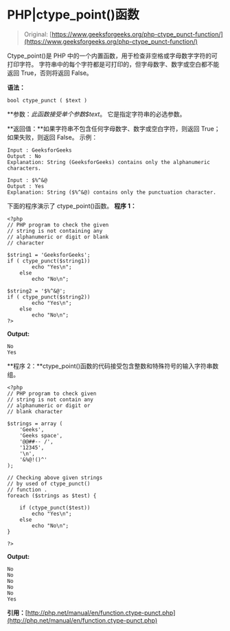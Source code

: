 # PHP|ctype_point()函数

> Original: [https://www.geeksforgeeks.org/php-ctype_punct-function/](https://www.geeksforgeeks.org/php-ctype_punct-function/)

Ctype_point()是 PHP 中的一个内置函数，用于检查非空格或字母数字字符的可打印字符。 字符串中的每个字符都是可打印的，但字母数字、数字或空白都不能返回 True，否则将返回 False。

**语法：**

```
bool ctype_punct ( $text )
```

**参数：**此函数接受单个参数*$text*。 它是指定字符串的必选参数。

**返回值：**如果字符串不包含任何字母数字、数字或空白字符，则返回 True；如果失败，则返回 False。
示例：

```
Input : GeeksforGeeks
Output : No
Explanation: String (GeeksforGeeks) contains only the alphanumeric characters.

Input : $%^&@
Output : Yes
Explanation: String ($%^&@) contains only the punctuation character.

```

下面的程序演示了 ctype_point()函数。
**程序 1：**

```
<?php
// PHP program to check the given
// string is not containing any 
// alphanumeric or digit or blank
// character

$string1 = 'GeeksforGeeks';
if ( ctype_punct($string1)) 
        echo "Yes\n";
    else
        echo "No\n";

$string2 = '$%^&@';
if ( ctype_punct($string2)) 
        echo "Yes\n";
    else
        echo "No\n";
?>
```

**Output:**

```
No
Yes

```

**程序 2：**ctype_point()函数的代码接受包含整数和特殊符号的输入字符串数组。

```
<?php
// PHP program to check given
// string is not contain any 
// alphanumeric or digit or
// blank character

$strings = array (
    'Geeks',
    'Geeks space',
    '@@##-- /',
    '12345',
    '\n',
    '&%@!()^'
);

// Checking above given strings 
// by used of ctype_punct()
// function .
foreach ($strings as $test) {

    if (ctype_punct($test))
        echo "Yes\n";
    else
        echo "No\n";
}

?>
```

**Output:**

```
No
No
No
No
No
Yes

```

**引用：**[http://php.net/manual/en/function.ctype-punct.php](http://php.net/manual/en/function.ctype-punct.php)